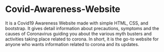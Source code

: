 # Covid-Awareness-Website

It is a Covid19 Awareness Website made with simple HTML, CSS, and bootstrap. It gives detail information about precautions, symptoms and the causes of Coronavirus guiding you about the various myth busters and activities taking place related to corona. In short, it is the go-to website for anyone who wants information related to corona and its updates.
